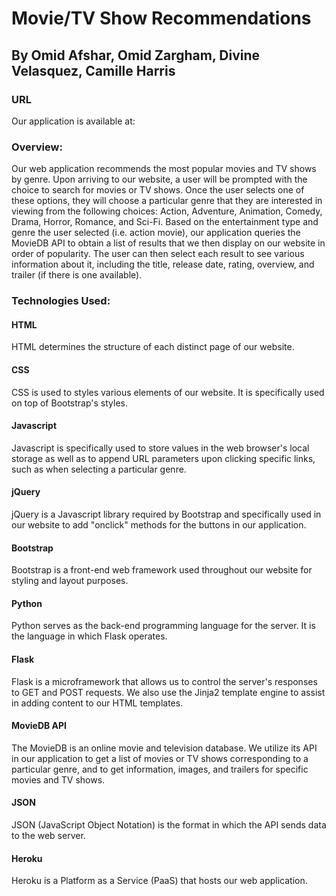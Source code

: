 # Movie/TV Show Recommendations

## By Omid Afshar, Omid Zargham, Divine Velasquez, Camille Harris

### URL

Our application is available at: 

### Overview:

Our web application recommends the most popular movies and TV shows by genre. Upon arriving to our website, a user will be prompted with the choice to search for movies or TV shows. Once the user selects one of these options, they will choose a particular genre that they are interested in viewing from the following choices: Action, Adventure, Animation, Comedy, Drama, Horror, Romance, and Sci-Fi. Based on the entertainment type and genre the user selected (i.e. action movie), our application queries the MovieDB API to obtain a list of results that we then display on our website in order of popularity. The user can then select each result to see various information about it, including the title, release date, rating, overview, and trailer (if there is one available). 


### Technologies Used:

#### HTML

HTML determines the structure of each distinct page of our website.

#### CSS

CSS is used to styles various elements of our website. It is specifically used on top of Bootstrap's styles.

#### Javascript

Javascript is specifically used to store values in the web browser's local storage as well as to append URL parameters upon clicking specific links, such as when selecting a particular genre.

#### jQuery

jQuery is a Javascript library required by Bootstrap and specifically used in our website to add "onclick" methods for the buttons in our application.

#### Bootstrap

Bootstrap is a front-end web framework used throughout our website for styling and layout purposes.

#### Python

Python serves as the back-end programming language for the server. It is the language in which Flask operates.

#### Flask

Flask is a microframework that allows us to control the server's responses to GET and POST requests. We also use the Jinja2 template engine to assist in adding content to our HTML templates.

#### MovieDB API

The MovieDB is an online movie and television database. We utilize its API in our application to get a list of movies or TV shows corresponding to a particular genre, and to get information, images, and trailers for specific movies and TV shows. 

#### JSON

JSON (JavaScript Object Notation) is the format in which the API sends data to the web server.

#### Heroku

Heroku is a Platform as a Service (PaaS) that hosts our web application.